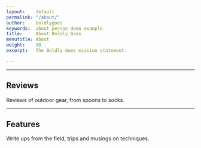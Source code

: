 ```yaml
---
layout:    default
permalink: "/about/"
author:    boldlygoes
keywords:  about person demo example
title:     About Boldly Goes
menutitle: About
weight:    90
excerpt:   The Boldly Goes mission statement.

---
```


---

## Reviews

Reviews of outdoor gear, from spoons to socks.

---

## Features

Write ups from the field, trips and musings on techniques.